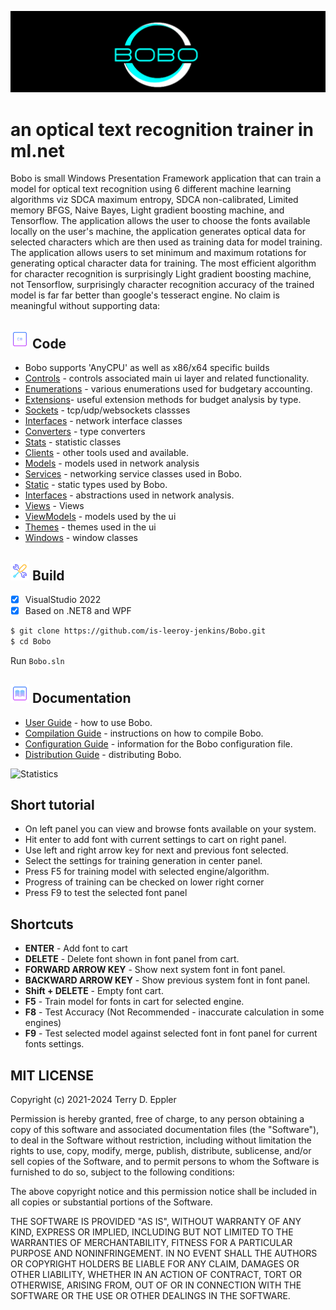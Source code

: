 ![](https://github.com/is-leeroy-jenkins/Bobo/blob/master/Machine/Resources/Assets/GitHubImages/Bobo.png)

# an optical text recognition trainer in ml.net

Bobo is small Windows Presentation Framework application that can train a model for optical text recognition using 6 different machine learning algorithms viz SDCA maximum entropy, SDCA non-calibrated, Limited memory BFGS, Naive Bayes, Light gradient boosting machine, and Tensorflow. 
The application allows the user to choose the fonts available locally on the user's machine, the application generates optical data for selected characters which are then used as training data for model training. The application allows users to set minimum and maximum rotations for generating optical character data for training.
The most efficient algorithm for character recognition is surprisingly Light gradient boosting machine, not Tensorflow, surprisingly character recognition accuracy of the trained model is far far better than google's tesseract engine. No claim is meaningful without supporting data:


## ![](https://github.com/is-leeroy-jenkins/Bobo/blob/master/Machine/Resources/Assets/GitHubImages/csharp.png) Code

- Bobo supports 'AnyCPU' as well as x86/x64 specific builds
- [Controls](https://github.com/is-leeroy-jenkins/Bobo/blob/master/Machine/UI/Controls) - controls associated main ui layer and related functionality.
- [Enumerations](https://github.com/is-leeroy-jenkins/Bobo/blob/master/Machine/Enumerations) - various enumerations used for budgetary accounting.
- [Extensions](https://github.com/is-leeroy-jenkins/Bobo/blob/master/Machine/Extensions)- useful extension methods for budget analysis by type.
- [Sockets](https://github.com/is-leeroy-jenkins/Bobo/blob/master/Machine/Network/Sockets) - tcp/udp/websockets classses
- [Interfaces](https://github.com/is-leeroy-jenkins/Bobo/blob/master/Machine/Network/Sockets) - network interface classes
- [Converters](https://github.com/is-leeroy-jenkins/Bobo/blob/master/Machine/Network/Converters) - type converters 
- [Stats](https://github.com/is-leeroy-jenkins/Bobo/blob/master/Machine/Network/Stats) - statistic classes 
- [Clients](https://github.com/is-leeroy-jenkins/Bobo/blob/master/Machine/Clients) - other tools used and available.
- [Models](https://github.com/is-leeroy-jenkins/Bobo/blob/master/Machine/Network/Models) - models used in network analysis
- [Services](https://github.com/is-leeroy-jenkins/Bobo/blob/master/Machine/Services) - networking service classes used in Bobo.
- [Static](https://github.com/is-leeroy-jenkins/Bobo/blob/master/Machine/Static) - static types used by Bobo.
- [Interfaces](https://github.com/is-leeroy-jenkins/Bobo/blob/master/Machine/Network/Interfaces) - abstractions used in network analysis.
- [Views](https://github.com/is-leeroy-jenkins/Bobo/blob/master/Machine/UI/Views) - Views
- [ViewModels](https://github.com/is-leeroy-jenkins/Bobo/blob/master/Machine/UI/ViewModels) - models used by the ui
- [Themes](https://github.com/is-leeroy-jenkins/Bobo/blob/master/Machine/UI/Themes) - themes used in the ui
- [Windows](https://github.com/is-leeroy-jenkins/Bobo/blob/master/Machine/UI/Windows) - window classes

## ![](https://github.com/is-leeroy-jenkins/Bobo/blob/master/Machine/Resources/Assets/GitHubImages/tools.png) Build

- [x] VisualStudio 2022
- [x] Based on .NET8 and WPF

```bash
$ git clone https://github.com/is-leeroy-jenkins/Bobo.git
$ cd Bobo
```
Run `Bobo.sln`


## ![](https://github.com/is-leeroy-jenkins/Bobo/blob/master/Machine/Resources/Assets/GitHubImages/documentation.png) Documentation

- [User Guide](Resources/Github/Users.md) - how to use Bobo.
- [Compilation Guide](Resources/Github/Compilation.md) - instructions on how to compile Bobo.
- [Configuration Guide](Resources/Github/Configuration.md) - information for the Bobo configuration file. 
- [Distribution Guide](Resources/Github/Distribution.md) -  distributing Bobo.


![Statistics](https://i.ibb.co/rHScR48/Accuracy.png "Accuracy")

## Short tutorial
* On left panel you can view and browse fonts available on your system. 
* Hit enter to add font with current settings to cart on right panel.
* Use left and right arrow key for next and previous font selected.
* Select the settings for training generation in center panel.
* Press F5 for training model with selected engine/algorithm. 
* Progress of training can be checked on lower right corner
* Press F9 to test the selected font panel


## Shortcuts 
* **ENTER** - Add font to cart
* **DELETE** - Delete font shown in font panel from cart.
* **FORWARD ARROW KEY** - Show next system font in font panel.
* **BACKWARD ARROW KEY** - Show previous system font in font panel.
* **Shift + DELETE** - Empty font cart.
* **F5** - Train model for fonts in cart for selected engine.
* **F8** - Test Accuracy (Not Recommended - inaccurate calculation in some engines)
* **F9** - Test selected model against selected font in font panel for current fonts settings.

## MIT LICENSE

Copyright (c) 2021-2024 Terry D. Eppler

Permission is hereby granted, free of charge, to any person obtaining a copy of this software and associated documentation files (the "Software"), to deal in the Software without restriction, including without limitation the rights to use, copy, modify, merge, publish, distribute, sublicense, and/or sell copies of the Software, and to permit persons to whom the Software is furnished to do so, subject to the following conditions:

The above copyright notice and this permission notice shall be included in all copies or substantial portions of the Software.

THE SOFTWARE IS PROVIDED "AS IS", WITHOUT WARRANTY OF ANY KIND, EXPRESS OR IMPLIED, INCLUDING BUT NOT LIMITED TO THE WARRANTIES OF MERCHANTABILITY, FITNESS FOR A PARTICULAR PURPOSE AND NONINFRINGEMENT. IN NO EVENT SHALL THE AUTHORS OR COPYRIGHT HOLDERS BE LIABLE FOR ANY CLAIM, DAMAGES OR OTHER LIABILITY, WHETHER IN AN ACTION OF CONTRACT, TORT OR OTHERWISE, ARISING FROM, OUT OF OR IN CONNECTION WITH THE SOFTWARE OR THE USE OR OTHER DEALINGS IN THE SOFTWARE.
